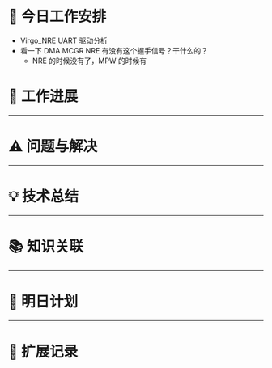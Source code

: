 



# **🔧 今日工作安排**

- Virgo_NRE UART 驱动分析
- 看一下 DMA MCGR NRE 有没有这个握手信号？干什么的？
	- NRE 的时候没有了，MPW 的时候有


# **📌 工作进展**



---

# **⚠️ 问题与解决**


---

# **💡 技术总结**


---

# **📚 知识关联**


---
# **📌 明日计划**


---

# **💬 扩展记录**



